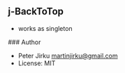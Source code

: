 ## j-BackToTop

- works as singleton

### Author

- Peter Jirku <martinjirku@gmail.com>
- License: MIT